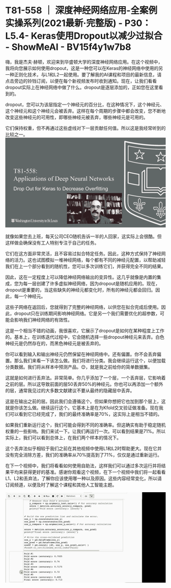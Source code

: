 # T81-558 ｜ 深度神经网络应用-全案例实操系列(2021最新·完整版) - P30：L5.4- Keras使用Dropout以减少过拟合 - ShowMeAI - BV15f4y1w7b8

嗨，我是杰夫·赫顿，欢迎来到华盛顿大学的深度神经网络应用。在这个视频中，我将向您展示如何使用dropout，这是一种您可以在Keras的神经网络中使用的另一种正则化技术，与L1和L2一起使用。要了解我的AI课程和项目的最新信息，请点击旁边的铃铛订阅，以便在每个新视频发布时收到通知。现在，让我们看看dropout实际上在神经网络中做了什么。dropout是逐层添加的，正如您在这里看到的。

dropout，您可以为该层指定一个神经元的百分比，在这种情况下，这个神经元、这个神经元和这个神经元会被丢弃。这样在每个周期的步骤中都会改变，您不断地改变这些神经元的可用性，即哪些神经元被丢弃，哪些神经元是可用的。

它们保持权重，但不再通过这些虚线对下一层贡献任何值。所以这是我经常听到的比较之一。![](img/1a9b299d3e905cb95a8e5cd8656ae1bc_1.png)

就像如果您去上班，每天公司CEO随机告诉一半的人回家，这实际上会很酷。但这样做会确保没有工人特别专注于自己的任务。

它们在这方面非常灵活，且不容易过拟合特定任务。因此，这种方式保持了神经网络的活力。这也试图模拟一堆神经网络，每个都有不同的神经元配置，以帮助减轻我们在上一个部分看到的随机性，您可以多次训练它们，并获得完全不同的结果。

因此，这在一定程度上可以降低神经网络输出的变异性。这几乎就像是内置的集成，您为每一层创建了许多虚拟神经网络，因为dropout是随机应用的。现在，dropout是重要的，当这些缺失的神经元都变化时，所有的神经元都会回归。因此，每一个神经元。

这些子网络在返回后，您就得到了完整的神经网络，以供您在拟合完成后使用。因此，dropout只在训练期间影响神经网络。它是另一个我们需要优化的超参数，可能会影响我们神经网络的有效性。

这是一个相当不错的动画，我很喜欢，它展示了dropout是如何在某种程度上工作的。基本上，在训练迭代过程中，它会随机选择一些dropout神经元来丢弃。白色神经元是仍然存在的，而黑色神经元是被丢弃的。

你可以看到输入和输出神经元仍然保留在神经网络中。还有偏置。你不会丢弃偏置。那么我们来看一下该怎么做。我们将进行分类。我会继续运行这个，以便加载分类数据。我们将从样本中预测产品。😊，就是我之前给你的简单数据集。

这就是如何进行丢弃法。非常简单。你几乎添加了一个层，一个丢弃层，它影响着之前的层。所以这导致前面的层50丢弃50%的神经元。你也可以再添加一个额外的层，通常我见过的大多数文献建议不要从最终的隐藏层中丢弃。

这是在输出之前的层。因此我们会遵循这个。但如果你想把它也加到那个层上，这就是你该怎么做。继续运行这个。它基本上是在为Kfold交叉验证做准备。现在我们可以看到它已经完成了，我们的最终准确率是70%，这实际上是相当不错的。

如果我们重新运行这个，我们可能会得到不同的准确率。但这确实有助于稳定随机权重的一些影响。我们来试一下。让我们再运行一次。可以看到结果是71%。所以实际上，我们可以看到总体上，在我们两个样本的情况下。

这个丢弃法似乎相较于我们之前在其他视频中使用L1和L2时帮助更大。现在它并没有完全消除方差，我们的准确率从70%提高到了71%，仅仅是通过重新运行。

在下一个视频中，我们将看看如何使用自助法，这样我们可以通过多次运行并将结果平均来获得更好的基准。感谢你观看这个视频，在下一个视频中我们将一起看看L1、L2和丢弃法，了解你应该使用哪一种以及原因。这些内容经常变化，所以请订阅频道，以便及时了解这个课程和其他人工智能主题。

![](img/1a9b299d3e905cb95a8e5cd8656ae1bc_3.png)
